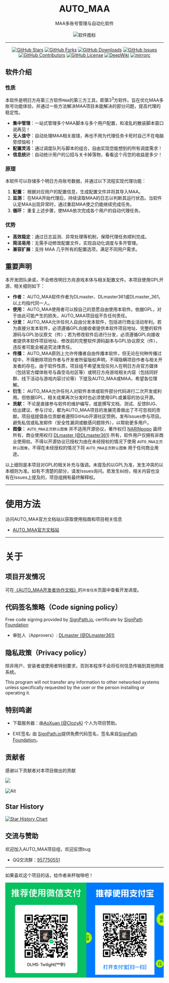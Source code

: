 <h1 align="center">AUTO_MAA</h1>
<p align="center">
  MAA多账号管理与自动化软件<br><br>
  <img alt="软件图标" src="https://github.com/DLmaster361/AUTO_MAA/blob/main/resources/images/AUTO_MAA.png">
</p>

---

<p align="center">
  <a href="https://github.com/DLmaster361/AUTO_MAA/stargazers"><img alt="GitHub Stars" src="https://img.shields.io/github/stars/DLmaster361/AUTO_MAA?style=flat-square"></a>
  <a href="https://github.com/DLmaster361/AUTO_MAA/network"><img alt="GitHub Forks" src="https://img.shields.io/github/forks/DLmaster361/AUTO_MAA?style=flat-square"></a>
  <a href="https://github.com/DLmaster361/AUTO_MAA/releases/latest"><img alt="GitHub Downloads" src="https://img.shields.io/github/downloads/DLmaster361/AUTO_MAA/total?style=flat-square"></a>
  <a href="https://github.com/DLmaster361/AUTO_MAA/issues"><img alt="GitHub Issues" src="https://img.shields.io/github/issues/DLmaster361/AUTO_MAA?style=flat-square"></a>
  <a href="https://github.com/DLmaster361/AUTO_MAA/graphs/contributors"><img alt="GitHub Contributors" src="https://img.shields.io/github/contributors/DLmaster361/AUTO_MAA?style=flat-square"></a>
  <a href="https://github.com/DLmaster361/AUTO_MAA/blob/main/LICENSE"><img alt="GitHub License" src="https://img.shields.io/github/license/DLmaster361/AUTO_MAA?style=flat-square"></a>
  <a href="https://deepwiki.com/DLmaster361/AUTO_MAA"><img alt="DeepWiki" src="https://deepwiki.com/badge.svg"></a>
  <a href="https://mirrorchyan.com/zh/projects?rid=AUTO_MAA&source=auto_maa-readme"><img alt="mirrorc" src="https://img.shields.io/badge/Mirror%E9%85%B1-%239af3f6?logo=countingworkspro&logoColor=4f46e5"></a>
</p>

## 软件介绍

### 性质

本软件是明日方舟第三方软件`MAA`的第三方工具，即第3<sup>3</sup>方软件。旨在优化MAA多账号功能体验，并通过一些方法解决MAA项目未能解决的部分问题，提高代理的稳定性。

- **集中管理**：一站式管理多个MAA脚本与多个用户配置，和凌乱的散装脚本窗口说再见！
- **无人值守**：自动处理MAA相关报错，再也不用为代理任务卡死时自己不在电脑旁烦恼啦！
- **配置灵活**：通过调度队列与脚本的组合，自由实现您能想到的所有调度需求！
- **信息统计**：自动统计用户的公招与关卡掉落物，看看这个月您的收益是多少！

### 原理

本软件可以存储多个明日方舟账号数据，并通过以下流程实现代理功能：

1. **配置：** 根据对应用户的配置信息，生成配置文件并将其导入MAA。
2. **监测：** 在MAA开始代理后，持续读取MAA的日志以判断其运行状态。当软件认定MAA出现异常时，通过重启MAA使之仍能继续完成任务。
3. **循环：** 重复上述步骤，使MAA依次完成各个用户的自动代理任务。

### 优势

- **高效稳定**：通过日志监测、异常处理等机制，保障代理任务顺利完成。
- **简洁易用**：无需手动修改配置文件，实现自动化调度与多开管理。
- **兼容扩展**：支持 MAA 几乎所有的配置选项，满足不同用户需求。

## 重要声明

本开发团队承诺，不会修改明日方舟游戏本体与相关配置文件。本项目使用GPL开源，相关细则如下：

- **作者：** AUTO_MAA软件作者为DLmaster、DLmaster361或DLmaster_361，以上均指代同一人。
- **使用：** AUTO_MAA使用者可以按自己的意愿自由使用本软件。依据GPL，对于由此可能产生的损失，AUTO_MAA项目组不负任何责任。
- **分发：** AUTO_MAA允许任何人自由分发本软件，包括进行商业活动牟利。若为直接分发本软件，必须遵循GPL向接收者提供本软件项目地址、完整的软件源码与GPL协议原文（件）；若为修改软件后进行分发，必须遵循GPL向接收者提供本软件项目地址、修改前的完整软件源码副本与GPL协议原文（件），违反者可能会被追究法律责任。
- **传播：** AUTO_MAA原则上允许传播者自由传播本软件，但无论在何种传播过程中，不得删除项目作者与开发者所留版权声明，不得隐瞒项目作者与相关开发者的存在。由于软件性质，项目组不希望发现任何人在明日方舟官方媒体（包括官方媒体账号与森空岛社区等）或明日方舟游戏相关内容（包括同好群、线下活动与游戏内容讨论等）下提及AUTO_MAA或MAA，希望各位理解。
- **衍生：** AUTO_MAA允许任何人对软件本体或软件部分代码进行二次开发或利用。但依据GPL，相关成果再次分发时也必须使用GPL或兼容的协议开源。
- **贡献：** 不论是直接参与软件的维护编写，或是撰写文档、测试、反馈BUG、给出建议、参与讨论，都为AUTO_MAA项目的发展完善做出了不可忽视的贡献。项目组提倡各位贡献者遵照GitHub开源社区惯例，发布Issues参与项目。避免私信或私发邮件（安全性漏洞或敏感问题除外），以帮助更多用户。
- **图像：** `AUTO_MAA主页默认图像` 并不适用开源协议，著作权归 [NARINpopo](https://space.bilibili.com/1877154) 画师所有，商业使用权归 [DLmaster (@DLmaster361)](https://github.com/DLmaster361) 所有，软件用户仅拥有非商业使用权。不得以开源协议已授权为由在未经授权的情况下使用 `AUTO_MAA主页默认图像`，不得在未经授权的情况下将 `AUTO_MAA主页默认图像` 用于任何商业用途。

以上细则是本项目对GPL的相关补充与强调。未提及的以GPL为准，发生冲突的以本细则为准。如有不清楚的部分，请发Issues询问。若发生纠纷，相关内容也没有在Issues上提及的，项目组拥有最终解释权。

---

# 使用方法

访问AUTO_MAA官方文档站以获取使用指南和项目相关信息

- [AUTO_MAA官方文档站](https://doc.auto-mas.top)

---

# 关于

## 项目开发情况

可在[《AUTO_MAA开发者协作文档》](https://docs.qq.com/aio/DQ3Z5eHNxdmxFQmZX)的`开发任务`页面中查看开发进度。

## 代码签名策略（Code signing policy）

Free code signing provided by [SignPath.io](https://signpath.io/), certificate by [SignPath Foundation](https://signpath.org/)

- 审批人（Approvers）: [DLmaster (@DLmaster361)](https://github.com/DLmaster361)

## 隐私政策（Privacy policy）

除非用户、安装者或使用者特别要求，否则本程序不会将任何信息传输到其他网络系统。

This program will not transfer any information to other networked systems unless specifically requested by the user or the person installing or operating it.

## 特别鸣谢

- 下载服务器：由[AoXuan (@ClozyA)](https://github.com/ClozyA) 个人为项目赞助。

- EXE签名: 由 [SignPath.io](https://signpath.io/)提供免费代码签名，签名来自[SignPath Foundation](https://signpath.org/)。

## 贡献者

感谢以下贡献者对本项目做出的贡献

<a href="https://github.com/DLmaster361/AUTO_MAA/graphs/contributors">

  <img src="https://contrib.rocks/image?repo=DLmaster361/AUTO_MAA" />

</a>

![Alt](https://repobeats.axiom.co/api/embed/6c2f834141eff1ac297db70d12bd11c6236a58a5.svg "Repobeats analytics image")

## Star History

[![Star History Chart](https://api.star-history.com/svg?repos=DLmaster361/AUTO_MAA&type=Date)](https://star-history.com/#DLmaster361/AUTO_MAA&Date)

## 交流与赞助

欢迎加入AUTO_MAA项目组，欢迎反馈bug

- QQ交流群：[957750551](https://qm.qq.com/q/bd9fISNoME)

---

如果喜欢这个项目的话，给作者来杯咖啡吧！

![payid](resources/images/README/payid.png "payid")

